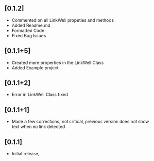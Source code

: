 ## [0.1.2]

* Commented on all LinkWell propeties and methods
* Added Readme.md
* Formatted Code
* Fixed Bug Issues


## [0.1.1+5]

* Created more properties in the LinkWell Class
* Added Example project

## [0.1.1+2]

* Error in LinkWell Class fixed

## [0.1.1+1]

* Made a few corrections, not critical, previous version does not show text when no link detected

## [0.1.1]

* Initial release,
